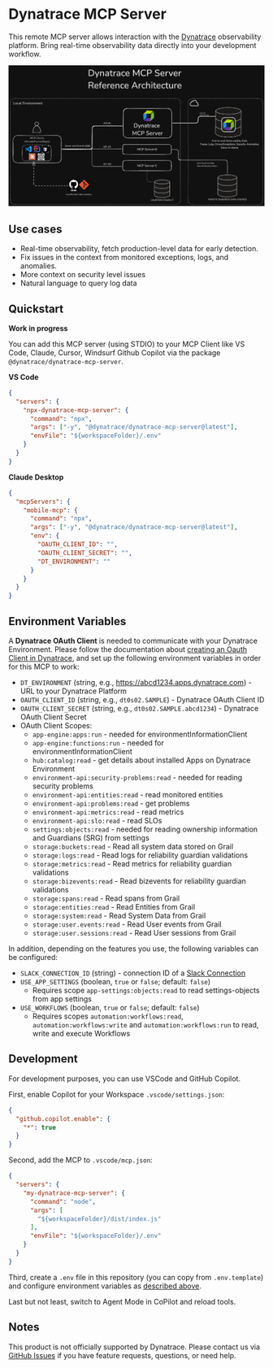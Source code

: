 # Dynatrace MCP Server

This remote MCP server allows interaction with the [Dynatrace](https://www.dynatrace.com/) observability platform.
Bring real-time observability data directly into your development workflow.

<img width="1046" alt="image" src="/assets/dynatrace-mcp-arch.png" />

## Use cases

- Real-time observability, fetch production-level data for early detection.
- Fix issues in the context from monitored exceptions, logs, and anomalies.
- More context on security level issues
- Natural language to query log data


## Quickstart

**Work in progress**

You can add this MCP server (using STDIO) to your MCP Client like VS Code, Claude, Cursor, Windsurf Github Copilot via the package `@dynatrace/dynatrace-mcp-server`.

**VS Code**

```json
{
  "servers": {
    "npx-dynatrace-mcp-server": {
      "command": "npx",
      "args": ["-y", "@dynatrace/dynatrace-mcp-server@latest"],
      "envFile": "${workspaceFolder}/.env"
    }
  }
}
```

**Claude Desktop**
```json
{
  "mcpServers": {
    "mobile-mcp": {
      "command": "npx",
      "args": ["-y", "@dynatrace/dynatrace-mcp-server@latest"],
      "env": {
        "OAUTH_CLIENT_ID": "",
        "OAUTH_CLIENT_SECRET": "",
        "DT_ENVIRONMENT": ""
      }
    }
  }
}
```

## Environment Variables

A **Dynatrace OAuth Client** is needed to communicate with your Dynatrace Environment. Please follow the documentation about
[creating an Oauth Client in Dynatrace](https://docs.dynatrace.com/docs/manage/identity-access-management/access-tokens-and-oauth-clients/oauth-clients),
and set up the following environment variables in order for this MCP to work:

* `DT_ENVIRONMENT` (string, e.g., https://abcd1234.apps.dynatrace.com) - URL to your Dynatrace Platform
* `OAUTH_CLIENT_ID` (string, e.g., `dt0s02.SAMPLE`) - Dynatrace OAuth Client ID
* `OAUTH_CLIENT_SECRET` (string, e.g., `dt0s02.SAMPLE.abcd1234`) - Dynatrace OAuth Client Secret
* OAuth Client Scopes:
  * `app-engine:apps:run` - needed for environmentInformationClient
  * `app-engine:functions:run` - needed for environmentInformationClient
  * `hub:catalog:read` - get details about installed Apps on Dynatrace Environment
  * `environment-api:security-problems:read` - needed for reading security problems
  * `environment-api:entities:read` - read monitored entities
  * `environment-api:problems:read` - get problems
  * `environment-api:metrics:read` - read metrics
  * `environment-api:slo:read` - read SLOs
  * `settings:objects:read` - needed for reading ownership information and Guardians (SRG) from settings
  * `storage:buckets:read` - Read all system data stored on Grail
  * `storage:logs:read` - Read logs for reliability guardian validations
  * `storage:metrics:read` - Read metrics for reliability guardian validations
  * `storage:bizevents:read` - Read bizevents for reliability guardian validations
  * `storage:spans:read` - Read spans from Grail
  * `storage:entities:read` - Read Entities from Grail
  * `storage:system:read` - Read System Data from Grail
  * `storage:user.events:read` - Read User events from Grail
  * `storage:user.sessions:read` - Read User sessions from Grail

In addition, depending on the features you use, the following variables can be configured:

* `SLACK_CONNECTION_ID` (string) - connection ID of a [Slack Connection](https://docs.dynatrace.com/docs/analyze-explore-automate/workflows/actions/slack)
* `USE_APP_SETTINGS`  (boolean, `true` or `false`; default: `false`)
  * Requires scope `app-settings:objects:read` to read settings-objects from app settings
* `USE_WORKFLOWS` (boolean, `true` or `false`; default: `false`)
  * Requires scopes `automation:workflows:read`, `automation:workflows:write` and `automation:workflows:run` to read, write and execute Workflows

## Development

For development purposes, you can use VSCode and GitHub Copilot.

First, enable Copilot for your Workspace `.vscode/settings.json`:
```json
{
  "github.copilot.enable": {
    "*": true
  }
}

```

Second, add the MCP to `.vscode/mcp.json`:
```json
{
  "servers": {
    "my-dynatrace-mcp-server": {
      "command": "node",
      "args": [
        "${workspaceFolder}/dist/index.js"
      ],
      "envFile": "${workspaceFolder}/.env"
    }
  }
}
```

Third, create a `.env` file in this repository (you can copy from `.env.template`) and configure environment variables as [described above](#environment-variables).

Last but not least, switch to Agent Mode in CoPilot and reload tools.


## Notes
This product is not officially supported by Dynatrace.
Please contact us via [GitHub Issues](https://github.com/dynatrace-oss/dynatrace-mcp/issues) if you have feature requests, questions, or need help.
